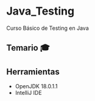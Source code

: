 # Java_Testing
Curso Básico de Testing en Java

## Temario :mortar_board:



## Herramientas

- OpenJDK 18.0.1.1
- IntelliJ IDE